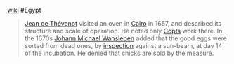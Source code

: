 [wiki](https://en.m.wikipedia.org/wiki/Egyptian_egg_oven)
#Egypt
> [Jean de Thévenot](https://en.wikipedia.org/wiki/Jean_de_Th%C3%A9venot "Jean de Thévenot") visited an oven in [Cairo](https://en.wikipedia.org/wiki/Cairo "Cairo") in 1657, and described its structure and scale of operation. He noted only [Copts](https://en.wikipedia.org/wiki/Copts "Copts") work there. In the 1670s [Johann Michael Wansleben](https://en.wikipedia.org/wiki/Johann_Michael_Wansleben "Johann Michael Wansleben") added that the good eggs were sorted from dead ones, by [inspection](https://en.wikipedia.org/wiki/Candling "Candling") against a sun-beam, at day 14 of the incubation. He denied that chicks are sold by the measure.